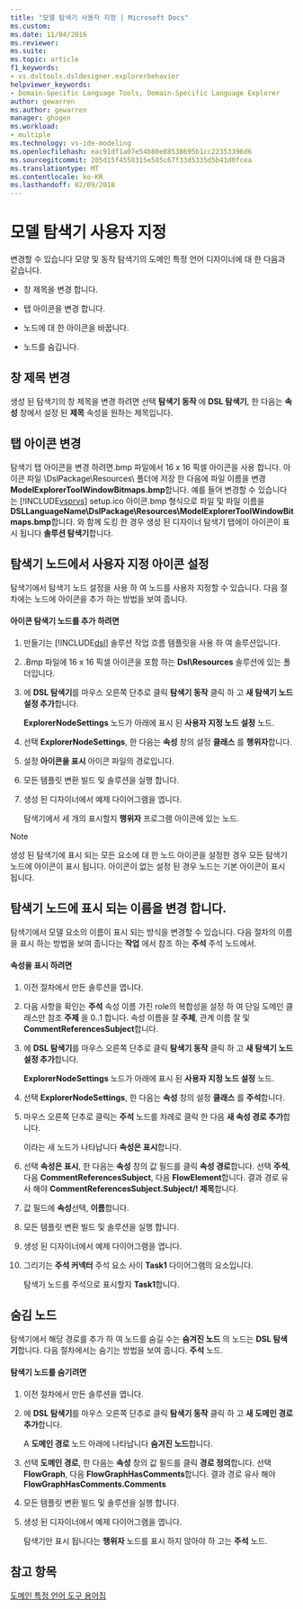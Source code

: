 ```yaml
---
title: "모델 탐색기 사용자 지정 | Microsoft Docs"
ms.custom: 
ms.date: 11/04/2016
ms.reviewer: 
ms.suite: 
ms.topic: article
f1_keywords:
- vs.dsltools.dsldesigner.explorerbehavior
helpviewer_keywords:
- Domain-Specific Language Tools, Domain-Specific Language Explorer
author: gewarren
ms.author: gewarren
manager: ghogen
ms.workload:
- multiple
ms.technology: vs-ide-modeling
ms.openlocfilehash: eac91df1a07e54b80e88538695b1cc22353396d6
ms.sourcegitcommit: 205d15f4558315e585c67f33d5335d5b41d0fcea
ms.translationtype: MT
ms.contentlocale: ko-KR
ms.lasthandoff: 02/09/2018
---
```

# <a name="customizing-the-model-explorer"></a>모델 탐색기 사용자 지정
변경할 수 있습니다 모양 및 동작 탐색기의 도메인 특정 언어 디자이너에 대 한 다음과 같습니다.  
  
-   창 제목을 변경 합니다.  
  
-   탭 아이콘을 변경 합니다.  
  
-   노드에 대 한 아이콘을 바꿉니다.  
  
-   노드를 숨깁니다.  
  
## <a name="changing-the-window-title"></a>창 제목 변경  
 생성 된 탐색기의 창 제목을 변경 하려면 선택 **탐색기 동작** 에 **DSL 탐색기**, 한 다음는 **속성** 창에서 설정 된  **제목** 속성을 원하는 제목입니다.  
  
## <a name="changing-the-tab-icon"></a>탭 아이콘 변경  
 탐색기 탭 아이콘을 변경 하려면.bmp 파일에서 16 x 16 픽셀 아이콘을 사용 합니다. 아이콘 파일 \DslPackage\Resources\ 폴더에 저장 한 다음에 파일 이름을 변경 **ModelExplorerToolWindowBitmaps.bmp**합니다. 예를 들어 변경할 수 있습니다는 [!INCLUDE[vsprvs](../code-quality/includes/vsprvs_md.md)] setup.ico 아이콘.bmp 형식으로 파일 및 파일 이름을 **DSLLanguageName\DslPackage\Resources\ModelExplorerToolWindowBitmaps.bmp**합니다. 와 함께 도킹 한 경우 생성 된 디자이너 탐색기 탭에이 아이콘이 표시 됩니다 **솔루션 탐색기**합니다.  
  
## <a name="setting-custom-icons-on-explorer-nodes"></a>탐색기 노드에서 사용자 지정 아이콘 설정  
 탐색기에서 탐색기 노드 설정을 사용 하 여 노드를 사용자 지정할 수 있습니다. 다음 절차에는 노드에 아이콘을 추가 하는 방법을 보여 줍니다.  
  
#### <a name="to-add-an-icon-to-an-explorer-node"></a>아이콘 탐색기 노드를 추가 하려면  
  
1.  만들기는 [!INCLUDE[dsl](../modeling/includes/dsl_md.md)] 솔루션 작업 흐름 템플릿을 사용 하 여 솔루션입니다.  
  
2.  .Bmp 파일에 16 x 16 픽셀 아이콘을 포함 하는 **Dsl\Resources** 솔루션에 있는 폴더입니다.  
  
3.  에 **DSL 탐색기**를 마우스 오른쪽 단추로 클릭 **탐색기 동작** 클릭 하 고 **새 탐색기 노드 설정 추가**합니다.  
  
     **ExplorerNodeSettings** 노드가 아래에 표시 된 **사용자 지정 노드 설정** 노드.  
  
4.  선택 **ExplorerNodeSettings**, 한 다음는 **속성** 창의 설정 **클래스** 를 **행위자**합니다.  
  
5.  설정 **아이콘을 표시** 아이콘 파일의 경로입니다.  
  
6.  모든 템플릿 변환 빌드 및 솔루션을 실행 합니다.  
  
7.  생성 된 디자이너에서 예제 다이어그램을 엽니다.  
  
     탐색기에서 세 개의 표시할지 **행위자** 프로그램 아이콘에 있는 노드.  
  
> [!NOTE]
>  생성 된 탐색기에 표시 되는 모든 요소에 대 한 노드 아이콘을 설정한 경우 모든 탐색기 노드에 아이콘이 표시 됩니다. 아이콘이 없는 설정 된 경우 노드는 기본 아이콘이 표시 됩니다.  
  
## <a name="changing-the-name-displayed-on-an-explorer-node"></a>탐색기 노드에 표시 되는 이름을 변경 합니다.  
 탐색기에서 모델 요소의 이름이 표시 되는 방식을 변경할 수 있습니다. 다음 절차의 이름을 표시 하는 방법을 보여 줍니다는 **작업** 에서 참조 하는 **주석** 주석 노드에서.  
  
#### <a name="to-display-a-property"></a>속성을 표시 하려면  
  
1.  이전 절차에서 만든 솔루션을 엽니다.  
  
2.  다음 사항을 확인는 **주석** 속성 이름 가진 role의 복합성을 설정 하 여 단일 도메인 클래스만 참조 **주제** 을 0..1 합니다. 속성 이름을 잘 **주체**, 관계 이름 잘 및 **CommentReferencesSubject**합니다.  
  
3.  에 **DSL 탐색기**를 마우스 오른쪽 단추로 클릭 **탐색기 동작** 클릭 하 고 **새 탐색기 노드 설정 추가**합니다.  
  
     **ExplorerNodeSettings** 노드가 아래에 표시 된 **사용자 지정 노드 설정** 노드.  
  
4.  선택 **ExplorerNodeSettings**, 한 다음는 **속성** 창의 설정 **클래스** 를 **주석**합니다.  
  
5.  마우스 오른쪽 단추로 클릭는 **주석** 노드를 차례로 클릭 한 다음 **새 속성 경로 추가**합니다.  
  
     이라는 새 노드가 나타납니다 **속성은 표시**합니다.  
  
6.  선택 **속성은 표시**, 한 다음는 **속성** 창의 값 필드를 클릭 **속성 경로**합니다. 선택 **주석**, 다음 **CommentReferencesSubject**, 다음 **FlowElement**합니다. 결과 경로 유사 해야 **CommentReferencesSubject.Subject/! 제목**합니다.  
  
7.  값 필드에 **속성**선택, **이름**합니다.  
  
8.  모든 템플릿 변환 빌드 및 솔루션을 실행 합니다.  
  
9. 생성 된 디자이너에서 예제 다이어그램을 엽니다.  
  
10. 그리기는 **주석 커넥터** 주석 요소 사이 **Task1** 다이어그램의 요소입니다.  
  
     탐색기 노드를 주석으로 표시할지 **Task1**합니다.  
  
## <a name="hiding-nodes"></a>숨김 노드  
 탐색기에서 해당 경로를 추가 하 여 노드를 숨길 수는 **숨겨진 노드** 의 노드는 **DSL 탐색기**합니다. 다음 절차에서는 숨기는 방법을 보여 줍니다. **주석** 노드.  
  
#### <a name="to-hide-an-explorer-node"></a>탐색기 노드를 숨기려면  
  
1.  이전 절차에서 만든 솔루션을 엽니다.  
  
2.  에 **DSL 탐색기**를 마우스 오른쪽 단추로 클릭 **탐색기 동작** 클릭 하 고 **새 도메인 경로 추가**합니다.  
  
     A **도메인 경로** 노드 아래에 나타납니다 **숨겨진 노드**합니다.  
  
3.  선택 **도메인 경로**, 한 다음는 **속성** 창의 값 필드를 클릭 **경로 정의**합니다. 선택 **FlowGraph**, 다음 **FlowGraphHasComments**합니다. 결과 경로 유사 해야 **FlowGraphHasComments.Comments**  
  
4.  모든 템플릿 변환 빌드 및 솔루션을 실행 합니다.  
  
5.  생성 된 디자이너에서 예제 다이어그램을 엽니다.  
  
     탐색기만 표시 됩니다는 **행위자** 노드를 표시 하지 않아야 하 고는 **주석** 노드.  
  
## <a name="see-also"></a>참고 항목

[도메인 특정 언어 도구 용어집](http://msdn.microsoft.com/ca5e84cb-a315-465c-be24-76aa3df276aa)